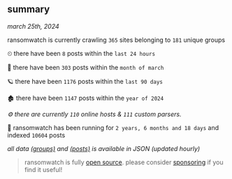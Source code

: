 
## summary
_march 25th, 2024_

ransomwatch is currently crawling `365` sites belonging to `181` unique groups

⏲ there have been `8` posts within the `last 24 hours`

🦈 there have been `303` posts within the `month of march`

🪐 there have been `1176` posts within the `last 90 days`

🏚 there have been `1147` posts within the `year of 2024`

_⚙️ there are currently `110` online hosts & `111` custom parsers._

🦕 ransomwatch has been running for `2 years, 6 months and 18 days` and indexed `10604` posts

_all data  [(groups)](http://ransomwhat.telemetry.ltd/groups) and [(posts)](http://ransomwhat.telemetry.ltd/posts) is available in JSON (updated hourly)_

> ransomwatch is fully [open source](https://github.com/joshhighet/ransomwatch#ransomwatch--). please consider [sponsoring](https://github.com/sponsors/joshhighet) if you find it useful!
